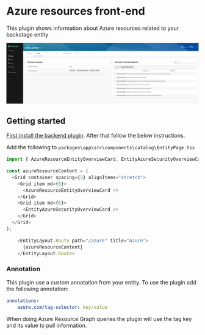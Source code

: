 # Azure resources front-end

This plugin shows information about Azure resources related to your backstage entity

![backstage azure entity view](./img/entity-view.png)

## Getting started

[First install the backend plugin](https://github.com/ehrnst/backstage-azure-resources-backend). After that follow the below instructions.

Add the following to `packages\app\src\components\catalog\EntityPage.tsx`

```TypeScript
import { AzureResourceEntityOverviewCard, EntityAzureSecurityOverviewCard } from '@vippsas/plugin-azure-resources';
```

```TypeScript
const azureResourceContent = (
  <Grid container spacing={3} alignItems="stretch">
    <Grid item md={6}>
      <AzureResourceEntityOverviewCard />
    </Grid>
    <Grid item md={6}>
      <EntityAzureSecurityOverviewCard />
    </Grid>
  </Grid>
);
```

```TypeScript
    <EntityLayout.Route path="/azure" title="Azure">
      {azureResourceContent}
    </EntityLayout.Route>
```

### Annotation

This plugin use a custom annotation from your entity. To use the plugin add the following annotation:

```YAML
annotations:
    azure.com/tag-selector: key/value
```

When doing Azure Resource Graph queries the plugin will use the tag key and its value to pull information.